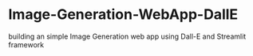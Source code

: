 # Image-Generation-WebApp-DallE
building an simple Image Generation web app using Dall-E and Streamlit framework
